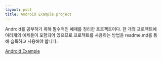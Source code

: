 ```yaml
---
layout: post
title: Android Example project
---
```


Android를 공부하기 위해 필수적인 예제를
정리한 프로젝트이다. 한 개의 프로젝트에 여러개의 예제들이 포함되어 있으므로
프로젝트를 사용하는 방법을  readme.md를 통해 습득하고 사용해야 합니다. 

[Android Example](https://github.com/VintageAppMaker/AndroiJavaExample)
